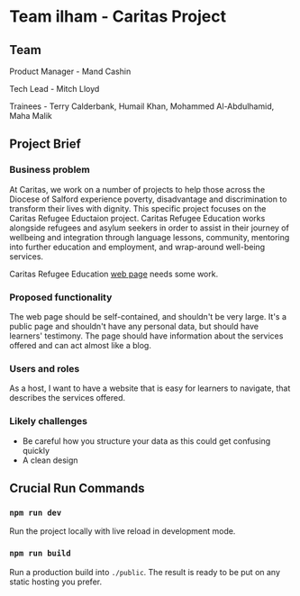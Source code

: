 # Team ilham - Caritas Project

## Team
Product Manager - Mand Cashin

Tech Lead - Mitch Lloyd

Trainees - Terry Calderbank, Humail Khan, Mohammed Al-Abdulhamid, Maha Malik


## Project Brief

### Business problem
At Caritas, we work on a number of projects to help those across the Diocese of Salford experience poverty, disadvantage and discrimination to transform their lives with dignity. This specific project focuses on the Caritas Refugee Eductaion project. Caritas
Refugee Education works alongside refugees and asylum seekers in order to assist in their journey of wellbeing and integration through language lessons, community, mentoring into further education and employment, and wrap-around well-being services.

Caritas Refugee Education [web page](https://www.caritassalford.org.uk/service-view/caritas-refugee-education-2/) needs some work.


### Proposed functionality
The web page should be self-contained, and shouldn't be very large.
It's a public page and shouldn't have any personal data, but should have learners' testimony. The page should have information about the services offered and can act almost like a blog. 

### Users and roles
As a host, I want to have a website that is easy for learners to navigate, that describes the services offered.

### Likely challenges
- Be careful how you structure your data as this could get confusing quickly
- A clean design


## Crucial Run Commands

### `npm run dev`

Run the project locally with live reload in development mode.

### `npm run build`

Run a production build into `./public`. The result is ready to be put on any static hosting you prefer.


